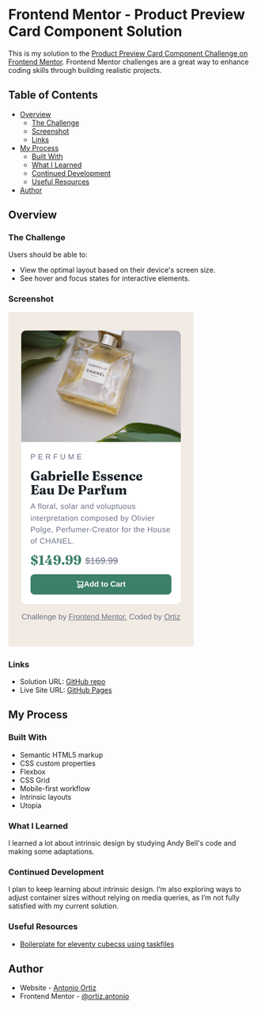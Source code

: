 # Frontend Mentor - Product Preview Card Component Solution

This is my solution to the [Product Preview Card Component Challenge on Frontend Mentor](https://www.frontendmentor.io/challenges/product-preview-card-component-GO7UmttRfa). Frontend Mentor challenges are a great way to enhance coding skills through building realistic projects.

## Table of Contents

- [Overview](#overview)
  - [The Challenge](#the-challenge)
  - [Screenshot](#screenshot)
  - [Links](#links)
- [My Process](#my-process)
  - [Built With](#built-with)
  - [What I Learned](#what-i-learned)
  - [Continued Development](#continued-development)
  - [Useful Resources](#useful-resources)
- [Author](#author)

## Overview

### The Challenge

Users should be able to:

- View the optimal layout based on their device's screen size.
- See hover and focus states for interactive elements.

### Screenshot

![](./screenshot.png)

### Links

- Solution URL: [GitHub repo](https://github.com/ortiz-antonio/product-preview-card-component/)
- Live Site URL: [GitHub Pages](https://ortiz-antonio.github.io/product-preview-card-component/)

## My Process

### Built With

- Semantic HTML5 markup
- CSS custom properties
- Flexbox
- CSS Grid
- Mobile-first workflow
- Intrinsic layouts
- Utopia

### What I Learned

I learned a lot about intrinsic design by studying Andy Bell's code and making some adaptations.

### Continued Development

I plan to keep learning about intrinsic design. I’m also exploring ways to adjust container sizes without relying on media queries, as I’m not fully satisfied with my current solution.

### Useful Resources

- [Boilerplate for eleventy cubecss using taskfiles](https://github.com/ortiz-antonio/cube-eleventy-taskfile-boilerplate)

## Author

- Website - [Antonio Ortiz](https://ortiz.studio)
- Frontend Mentor - [@ortiz.antonio](https://www.frontendmentor.io/profile/ortiz.antonio)
